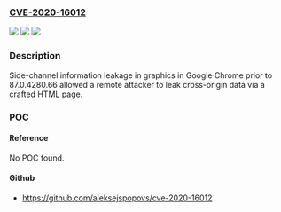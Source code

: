 ### [CVE-2020-16012](https://cve.mitre.org/cgi-bin/cvename.cgi?name=CVE-2020-16012)
![](https://img.shields.io/static/v1?label=Product&message=Chrome&color=blue)
![](https://img.shields.io/static/v1?label=Version&message=%3C%2087.0.4280.66%20&color=brighgreen)
![](https://img.shields.io/static/v1?label=Vulnerability&message=Side-channel%20information%20leakage&color=brighgreen)

### Description

Side-channel information leakage in graphics in Google Chrome prior to 87.0.4280.66 allowed a remote attacker to leak cross-origin data via a crafted HTML page.

### POC

#### Reference
No POC found.

#### Github
- https://github.com/aleksejspopovs/cve-2020-16012

